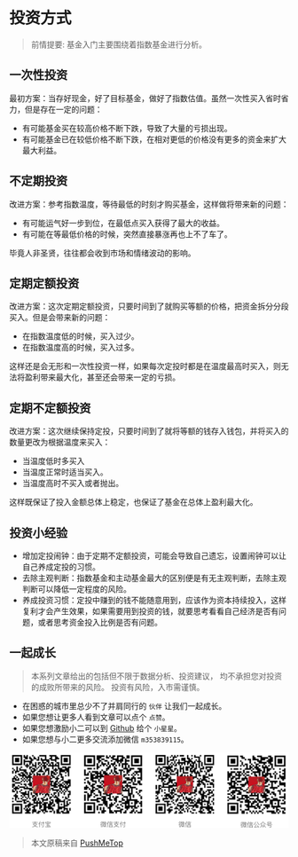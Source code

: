 # 投资方式

> 前情提要: 基金入门主要围绕着指数基金进行分析。

## 一次性投资

最初方案：当存好现金，好了目标基金，做好了指数估值。虽然一次性买入省时省力，但是存在一定的问题：

- 有可能基金买在较高价格不断下跌，导致了大量的亏损出现。
- 有可能基金已在较低价格不断下跌，在相对更低的价格没有更多的资金来扩大最大利益。

## 不定期投资

改进方案：参考指数温度，等待最低的时刻才购买基金，这样做将带来新的问题：

- 有可能运气好一步到位，在最低点买入获得了最大的收益。
- 有可能在等最低价格的时候，突然直接暴涨再也上不了车了。

毕竟人非圣贤，往往都会收到市场和情绪波动的影响。

## 定期定额投资

改进方案：这次定期定额投资，只要时间到了就购买等额的价格，把资金拆分分段买入。但是会带来新的问题：

- 在指数温度低的时候，买入过少。
- 在指数温度高的时候，买入过多。

这样还是会无形和一次性投资一样，如果每次定投时都是在温度最高时买入，则无法将盈利带来最大化，甚至还会带来一定的亏损。

## 定期不定额投资

改进方案：这次继续保持定投，只要时间到了就将等额的钱存入钱包，并将买入的数量更改为根据温度来买入：

- 当温度低时多买入
- 当温度正常时适当买入。
- 当温度高时不买入或者抛出。

这样既保证了投入金额总体上稳定，也保证了基金在总体上盈利最大化。

## 投资小经验

- 增加定投闹钟：由于定期不定额投资，可能会导致自己遗忘，设置闹钟可以让自己养成定投的习惯。
- 去除主观判断：指数基金和主动基金最大的区别便是有无主观判断，去除主观判断可以降低一定程度的风险。
- 养成投资习惯：定投中赚到的钱不能随意用到，应该作为资本持续投入，这样复利才会产生效果，如果需要用到投资的钱，就要思考看看自己经济是否有问题，或者思考资金投入比例是否有问题。

## 一起成长

> 本系列文章给出的包括但不限于数据分析、投资建议，
> 均不承担您对投资的成败所带来的风险。
> 投资有风险，入市需谨慎。

- 在困惑的城市里总少不了并肩同行的 `伙伴` 让我们一起成长。
- 如果您想让更多人看到文章可以点个 `点赞`。
- 如果您想激励小二可以到 [Github](https://github.com/pushmetop/personal-financial-planning) 给个 `小星星`。
- 如果您想与小二更多交流添加微信 `m353839115`。

![捐助与联系](https://raw.githubusercontent.com/pushmetop/resource/master/donate/donate.png)

> 本文原稿来自 [PushMeTop](https://github.com/pushmetop)
